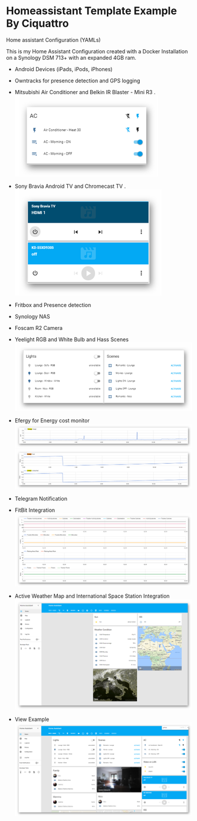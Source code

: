 # Homeassistant Template Example By Ciquattro

Home assistant Configuration (YAMLs)

This is my Home Assistant Configuration created with a Docker Installation on a Synology DSM 713+ with an expanded 4GB ram.


- Android Devices (iPads, iPods, iPhones)
- Owntracks for presence detection and GPS logging

- Mitsubishi Air Conditioner and Belkin IR Blaster - Mini R3
.   ![alt text](screenshots/ir01.png "Player View")

- Sony Bravia Android TV and Chromecast TV 
.   ![alt text](screenshots/player01.png "Player View")

- Fritbox and Presence detection
- Synology NAS
- Foscam R2 Camera
- Yeelight RGB and White Bulb and Hass Scenes
![alt text](screenshots/lights01.png "Lights View")

- Efergy for Energy cost monitor
![alt text](screenshots/efergy01.png "Efergy Example")
![alt text](screenshots/efergy02.png "Efergy Example")

- Telegram Notification
- FitBit Integration
![alt text](screenshots/fitbit01.png "Efergy Example")

- Active Weather Map and International Space Station Integration
![alt text](screenshots/hass02.png "Screenshot Example")

- View Example
![alt text](screenshots/hass01.png "Screenshot Example")

